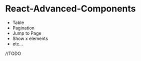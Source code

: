 # React-Advanced-Components

- Table
- Pagination  
- Jump to Page  
- Show x elements  
- etc...    
     
//TODO
  
 

